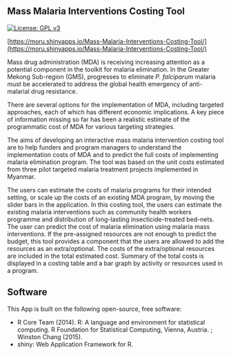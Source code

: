 ## Mass Malaria Interventions Costing Tool

[![License: GPL v3](https://img.shields.io/badge/License-GPLv3-blue.svg)](https://www.gnu.org/licenses/gpl-3.0)

[https://moru.shinyapps.io/Mass-Malaria-Interventions-Costing-Tool/](https://moru.shinyapps.io/Mass-Malaria-Interventions-Costing-Tool/)


Mass drug administration (MDA) is receiving increasing attention as a potential component in the toolkit for malaria elimination. In the Greater Mekong Sub-region (GMS), progresses to eliminate *P. falciparum* malaria must be accelerated to address the global health emergency of anti-malarial drug resistance. 

There are several options for the implementation of MDA, including targeted approaches, each of which has different economic implications. A key piece of information missing so far has been a realistic estimate of the programmatic cost of MDA for various targeting strategies. 

The aims of developing an interactive mass malaria intervention costing tool are to help funders and program managers to understand the implementation costs of MDA and to predict the full costs of implementing malaria elimination program. The tool was based on the unit costs estimated from three pilot targeted malaria treatment projects implemented in Myanmar. 

The users can estimate the costs of malaria programs for their intended setting, or scale up the costs of an existing MDA program, by moving the slider bars in the application. In this costing tool, the users can estimate the existing malaria interventions such as community health workers programme and distribution of long-lasting insecticide-treated bed-nets. The user can predict the cost of malaria elimination using malaria mass interventions. If the pre-assigned resources are not enough to predict the budget, this tool provides a component that the users are allowed to add the resources as an extra/optional. The costs of the extra/optional resources are included in the total estimated cost. Summary of the total costs is displayed in a costing table and a bar graph by activity or resources used in a program.

## Software

This App is built on the following open-source, free software:

- R Core Team (2014). R: A language and environment for statistical computing. R Foundation for Statistical Computing, Vienna, Austria. ; Winston Chang (2015). 
- shiny: Web Application Framework for R.

